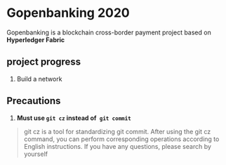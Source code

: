 # Gopenbanking 2020

Gopenbanking is a blockchain cross-border payment project based on **Hyperledger Fabric**

## project progress

1. Build a network

## Precautions

1. **Must use `git cz` instead of` git commit`**
> git cz is a tool for standardizing git commit. After using the git cz command, you can perform corresponding operations according to English instructions. If you have any questions, please search by yourself

